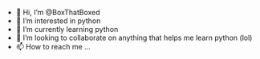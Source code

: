 - 👋 Hi, I’m @BoxThatBoxed
- 👀 I’m interested in python
- 🌱 I’m currently learning python
- 💞️ I’m looking to collaborate on anything that helps me learn python (lol)
- 📫 How to reach me ...

<!---
BoxThatBoxed/BoxThatBoxed is a ✨ special ✨ repository because its `README.md` (this file) appears on your GitHub profile.
You can click the Preview link to take a look at your changes.
--->
